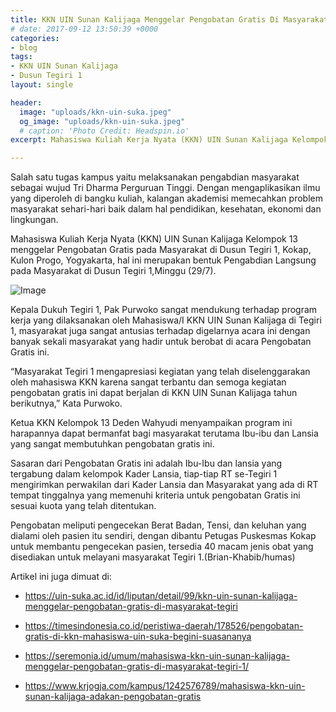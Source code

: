 ```yaml
---
title: KKN UIN Sunan Kalijaga Menggelar Pengobatan Gratis Di Masyarakat Tegiri
# date: 2017-09-12 13:50:39 +0000
categories:
- blog
tags:
- KKN UIN Sunan Kalijaga
- Dusun Tegiri 1
layout: single

header:
  image: "uploads/kkn-uin-suka.jpeg"
  og_image: "uploads/kkn-uin-suka.jpeg"
  # caption: 'Photo Credit: Headspin.io'
excerpt: Mahasiswa Kuliah Kerja Nyata (KKN) UIN Sunan Kalijaga Kelompok 13 menggelar Pengobatan Gratis pada Masyarakat di Dusun Tegiri 1, Kokap, Kulon Progo, Yogyakarta, hal ini merupakan bentuk Pengabdian Langsung pada Masyarakat di Dusun Tegiri 1,Minggu (29/7).

---
```


Salah satu tugas kampus yaitu melaksanakan pengabdian masyarakat sebagai wujud Tri Dharma Perguruan Tinggi. Dengan mengaplikasikan ilmu yang diperoleh di bangku kuliah, kalangan akademisi memecahkan problem masyarakat sehari-hari baik dalam hal pendidikan, kesehatan, ekonomi dan lingkungan.

Mahasiswa Kuliah Kerja Nyata (KKN) UIN Sunan Kalijaga Kelompok 13 menggelar Pengobatan Gratis pada Masyarakat di Dusun Tegiri 1, Kokap, Kulon Progo, Yogyakarta, hal ini merupakan bentuk Pengabdian Langsung pada Masyarakat di Dusun Tegiri 1,Minggu (29/7).

![Image](https://res.cloudinary.com/brianrakhmataji-id/image/upload/v1702099402/h3dgcc6tiprkbmlaaumq.png)

Kepala Dukuh Tegiri 1, Pak Purwoko sangat mendukung terhadap program kerja yang dilaksanakan oleh Mahasiswa/I KKN UIN Sunan Kalijaga di Tegiri 1, masyarakat juga sangat antusias terhadap digelarnya acara ini dengan banyak sekali masyarakat yang hadir untuk berobat di acara Pengobatan Gratis ini.

“Masyarakat Tegiri 1 mengapresiasi kegiatan yang telah diselenggarakan oleh mahasiswa KKN karena sangat terbantu dan semoga kegiatan pengobatan gratis ini dapat berjalan di KKN UIN Sunan Kalijaga tahun berikutnya,” Kata Purwoko.

Ketua KKN Kelompok 13 Deden Wahyudi menyampaikan program ini harapannya dapat bermanfat bagi masyarakat terutama Ibu-ibu dan Lansia yang sangat membutuhkan pengobatan gratis ini.

Sasaran dari Pengobatan Gratis ini adalah Ibu-Ibu dan lansia yang tergabung dalam kelompok Kader Lansia, tiap-tiap RT se-Tegiri 1 mengirimkan perwakilan dari Kader Lansia dan Masyarakat yang ada di RT tempat tinggalnya yang memenuhi kriteria untuk pengobatan Gratis ini sesuai kuota yang telah ditentukan.

Pengobatan meliputi pengecekan Berat Badan, Tensi, dan keluhan yang dialami oleh pasien itu sendiri, dengan dibantu Petugas Puskesmas Kokap untuk membantu pengecekan pasien, tersedia 40 macam jenis obat yang disediakan untuk melayani masyarakat Tegiri 1.(Brian-Khabib/humas)

Artikel ini juga dimuat di:
- https://uin-suka.ac.id/id/liputan/detail/99/kkn-uin-sunan-kalijaga-menggelar-pengobatan-gratis-di-masyarakat-tegiri

- https://timesindonesia.co.id/peristiwa-daerah/178526/pengobatan-gratis-di-kkn-mahasiswa-uin-suka-begini-suasananya

- https://seremonia.id/umum/mahasiswa-kkn-uin-sunan-kalijaga-menggelar-pengobatan-gratis-di-masyarakat-tegiri-1/

- https://www.krjogja.com/kampus/1242576789/mahasiswa-kkn-uin-sunan-kalijaga-adakan-pengobatan-gratis